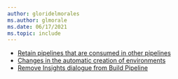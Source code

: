```yaml
---
author: gloridelmorales
ms.author: glmorale
ms.date: 06/17/2021
ms.topic: include
---
```


- [Retain pipelines that are consumed in other pipelines](#retain-pipelines-that-are-consumed-in-other-pipelines)
- [Changes in the automatic creation of environments](#changes-in-the-automatic-creation-of-environments)
- [Remove Insights dialogue from Build Pipeline](#remove-insights-dialogue-from-build-pipeline)